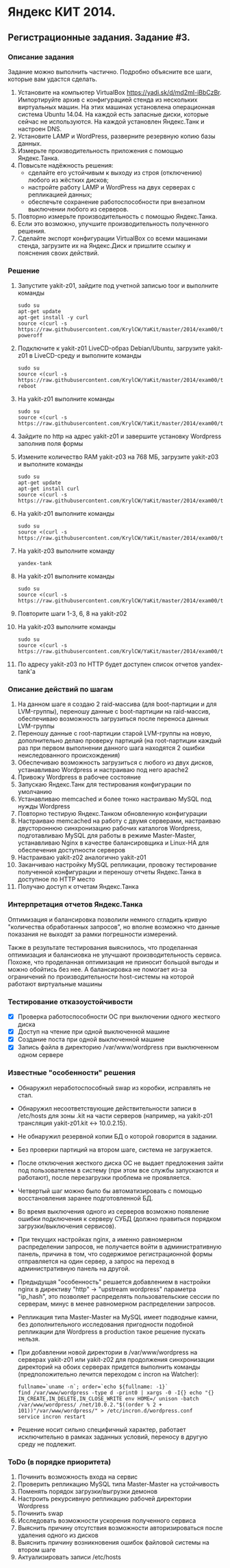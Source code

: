 # Яндекс КИТ 2014.
## Регистрационные задания. Задание #3.

### Описание задания
Задание можно выполнить частично. Подробно объясните все шаги, которые вам удастся сделать.

1. Установите на компьютер VirtualBox https://yadi.sk/d/md2mI-iBbCzBr. Импортируйте архив с конфигурацией стенда из нескольких виртуальных машин. На этих машинах установлена операционная система Ubuntu 14.04. На каждой есть запасные диски, которые сейчас не используются. На каждой установлен Яндекс.Танк и настроен DNS.
2. Установите LAMP и WordPress, разверните резервную копию базы данных.
3. Измерьте производительность приложения с помощью Яндекс.Танка.
4. Повысьте надёжность решения:
    * сделайте его устойчивым к выходу из строя (отключению) любого из жёстких дисков;
    * настройте работу LAMP и WordPress на двух серверах с репликацией данных;
    * обеспечьте сохранение работоспособности при внезапном выключении любого из серверов.
5. Повторно измерьте производительность с помощью Яндекс.Танка.
6. Если это возможно, улучшите производительность полученного решения.
7. Сделайте экспорт конфигурации VirtualBox со всеми машинами стенда, загрузите их на Яндекс.Диск и пришлите ссылку и пояснения своих действий.

### Решение
1. Запустите yakit-z01, зайдите под учетной записью toor и выполните команды

    ```
    sudo su
    apt-get update
    apt-get install -y curl
    source <(curl -s https://raw.githubusercontent.com/KrylCW/YaKit/master/2014/exam00/task03/step01.sh)
    poweroff
    ```
2. Подключите к yakit-z01 LiveCD-образ Debian/Ubuntu, загрузите yakit-z01 в LiveCD-среду и выполните команды

    ```
    sudo su
    source <(curl -s https://raw.githubusercontent.com/KrylCW/YaKit/master/2014/exam00/task03/step02.sh)
    reboot
    ```
3. На yakit-z01 выполните команды

    ```
    sudo su
    source <(curl -s https://raw.githubusercontent.com/KrylCW/YaKit/master/2014/exam00/task03/step03.sh)
    ```
4. Зайдите по http на адрес yakit-z01 и завершите установку Wordpress заполнив поля формы
5. Измените количество RAM yakit-z03 на 768 МБ, загрузите yakit-z03 и выполните команды

    ```
    sudo su
    apt-get update
    apt-get install curl
    source <(curl -s https://raw.githubusercontent.com/KrylCW/YaKit/master/2014/exam00/task03/step05.sh)
    ```
6. На yakit-z01 выполните команды

    ```
    sudo su
    source <(curl -s https://raw.githubusercontent.com/KrylCW/YaKit/master/2014/exam00/task03/step06.sh)
    ```
7. На yakit-z03 выполните команду

    ```
    yandex-tank
    ```
8. На yakit-z01 выполните команды

    ```
    sudo su
    source <(curl -s https://raw.githubusercontent.com/KrylCW/YaKit/master/2014/exam00/task03/step08.sh)
    ```
9. Повторите шаги 1-3, 6, 8 на yakit-z02
10. На yakit-z03 выполните команды

    ```
    sudo su
    source <(curl -s https://raw.githubusercontent.com/KrylCW/YaKit/master/2014/exam00/task03/step10.sh)
    ```
11. По адресу yakit-z03 по HTTP будет доступен список отчетов yandex-tank'а 

### Описание действий по шагам
1. На данном шаге я создаю 2 raid-массива (для boot-партиции и для LVM-группы), переношу данные с boot-партиции на raid-массив, обеспечиваю возможность загрузиться после переноса данных LVM-группы
2. Переношу данные с root-партиции старой LVM-группы на новую, дополнительно делаю проверку партиций (на root-партиции каждый раз при первом выполнении данного шага находятся 2 ошибки неиследованного происхождения)
3. Обеспечиваю возможность загрузиться с любого из двух дисков, устанавливаю Wordpress и настраиваю под него apache2
4. Привожу Wordpress в рабочее состояние
5. Запускаю Яндекс.Танк для тестирования конфигурации по умолчанию
6. Устанавливаю memcached и более тонко настраиваю MySQL под нужды Wordpress
7. Повторно тестирую Яндекс.Танком обновленную конфигурации
8. Настраиваю memcached на работу с двумя серверами, настраиваю двустороннюю синхронизацию рабочих каталогов Wordpress, подготавливаю MySQL для работы в режиме Master-Master, устанавливаю Nginx в качестве балансировщика и Linux-HA для обеспечения доступности серверов
9. Настраиваю yakit-z02 аналогично yakit-z01
10. Заканчиваю настройку MySQL репликации, провожу тестирование полученной конфигурации и переношу отчеты Яндекс.Танка в доступное по HTTP место
11. Получаю доступ к отчетам Яндекс.Танка

### Интерпретация отчетов Яндекс.Танка
Оптимизация и балансировка позволили немного сгладить кривую "количества обработанных запросов", но вполне возможно что данные показания не выходят за рамки погрешности измерений.

Также в результате тестирования выяснилось, что проделанная оптимизация и балансиовка не улучшают производительность сервиса. Похоже, что проделанная оптимизация не приносит большой выгоды и можно обойтись без нее. А балансировка не помогает из-за ограничений по производительности host-системы на которой работают виртуальные машины

### Тестирование отказоустойчивости
- [x] Проверка работоспособности ОС при выключении одного жесткого диска
- [x] Доступ на чтение при одной выключенной машине
- [x] Создание поста при одной выключенной машине
- [x] Запись файла в директорию /var/www/wordpress при выключенном одном сервере

### Известные "особенности" решения
* Обнаружил неработоспособный swap из коробки, исправлять не стал.
* Обнаружил несоответствующие действительности записи в /etc/hosts для зоны .kit на части серверов (например, на yakit-z01 трансляция yakit-z01.kit <-> 10.0.2.15).
* Не обнаружил резервной копии БД о которой говорится в задании.
* Без проверки партиций на втором шаге, система не загружается.
* После отключения жесткого диска ОС не выдает предложения зайти под пользователем в систему (при этом все службы запускаются и работают), после перезагрузки проблема не проявляется.
* Четвертый шаг можно было бы автоматизировать с помощью восстановления заранее подготовленной БД.
* Во время выключения одного из серверов возможно появление ошибки подключения к серверу СУБД (должно правиться порядком загрузки/выключения сервисов).
* При текущих настройках nginx, а именно равномерном распределении запросов, не получается войти в административную панель, причина в том, что содержимое регистрационной формы отправляется на один сервер, а запрос на переход в административную панель на другой.
* Предыдущая "особенность" решается добавлением в настройки nginx в директиву "http" -> "upstream wordpress" параметра "ip_hash", это позволяет распределять пользовательские сессии по серверам, минус в менее равномерном распределении запросов.
* Репликация типа Master-Master на MySQL имеет подводные камни, без дополнительного исследования пригодности подобной репликации для Wordpress в production такое решение пускать нельзя.
* При добавлении новой директории в /var/www/wordpress на серверах yakit-z01 или yakit-z02 для продолжения синхронизации директорий на обоих серверах придется выполнить команды (предположительно лечится переходом с incron на Watcher):

    ```
    fullname=`uname -n`; order=`echo ${fullname: -1}`
    find /var/www/wordpress -type d -print0 | xargs -0 -I{} echo "{} IN_CREATE,IN_DELETE,IN_CLOSE_WRITE env HOME=/ unison -batch /var/www/wordpress/ /net/10.0.2."$((order % 2 + 101))"/var/www/wordpress/" > /etc/incron.d/wordpress.conf
    service incron restart
    ```
* Решение носит сильно специфичный характер, работает исключительно в рамках заданных условий, переносу в другую среду не подлежит.

### ToDo (в порядке приоритета)
1. Починить возможность входа на сервис
2. Проверить репликацию MySQL типа Master-Master на устойчивость
3. Поменять порядок загрузки/выгрузки демонов
4. Настроить рекурсивную репликацию рабочей директории Wordpress
5. Починить swap
6. Исследовать возможности ускорения полученного сервиса
7. Выяснить причину отсутствия возможности авторизироваться после удаления одного из дисков
8. Выяснить причину возникновения ошибок файловой системы на втором шаге
9. Актуализировать записи /etc/hosts 